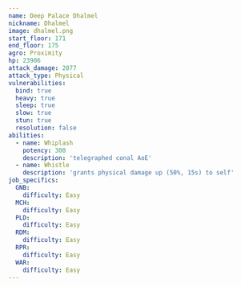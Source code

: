 ```yaml
---
name: Deep Palace Dhalmel
nickname: Dhalmel
image: dhalmel.png
start_floor: 171
end_floor: 175
agro: Proximity
hp: 23906
attack_damage: 2077
attack_type: Physical
vulnerabilities:
  bind: true
  heavy: true
  sleep: true
  slow: true
  stun: true
  resolution: false
abilities:
  - name: Whiplash
    potency: 300
    description: 'telegraphed conal AoE'
  - name: Whistle
    description: 'grants physical damage up (50%, 15s) to self'
job_specifics:
  GNB:
    difficulty: Easy
  MCH:
    difficulty: Easy
  PLD:
    difficulty: Easy
  RDM:
    difficulty: Easy
  RPR:
    difficulty: Easy
  WAR:
    difficulty: Easy
---
```


